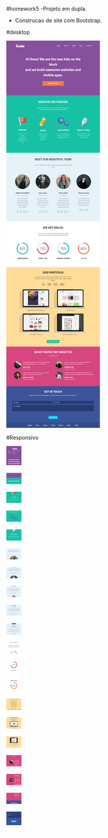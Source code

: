#homework5
-Projeto em dupla.
- Construcao de site com Bootstrap.

#desktop



![](./imagens/homework5-desktop.png)



#Responsivo




![](./imagens/homework5-responsivo.png)
